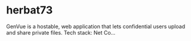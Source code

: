 # herbat73
GenVue is a hostable, web application that lets confidential users upload and share private files. Tech stack: Net Co…
